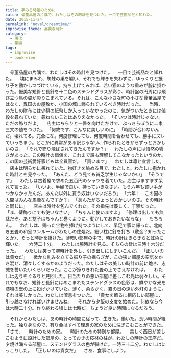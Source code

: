 ```yaml
---
title: 夢みる時差のために
catch: 骨董品屋の片隅で、わたしはその時計を見つけた。一目で芸術品だと知れた。
date: 2015-11-24
permalink: "novel/dreamtime/"
improvise_theme: 高貴な時計
category:
  - 現代
  - 掌編
tags:
  - improvise
  - book-eien
---
```


　骨董品屋の片隅で、わたしはその時計を見つけた。
　一目で芸術品だと知れた。
　埃にまみれ、蜘蛛の巣を纏い、それでも輝きを失わずに、ゆっくりと振り子を動かしつづけている。持ち上げてみれば、若い猫のような重みが腕に掛かった。優美な短針と長針を十二色のステンドグラスが彩り、時計盤の円周には飛び立つ鳥の姿が彫りこまれている。それは、こんな小さな町の小さな骨董品屋ではなく、異国のお屋敷か、小国の城に飾られているべき時計だった。
　当時、わたしの財布には少額の紙幣しか入っていなかったのに、気がついたときには値段を尋ねていた。尋ねないことはありえなかった。
「そいつは時計じゃない。ただの飾りだよ」
　店主はちらりと一瞥を向けただけで、ぶっきらぼうに二束三文の値をつけた。
「何故です、こんなに美しいのに」
「時間が合わないんだ。壊れてる。完全にな。何度修理しても、何度時間を合わせても、勝手にズレていっちまう。どこかに異常がある訳じゃない、作られたときからずっとおかしいのさ」
「それで売り飛ばされてきたんですか？」
　わたしの声には憤然の響きがあった。この時計の価値を、これまで誰も理解してこなかったというのか。この国の芸術愛好家どもは全員盲だ。
「買います」
　わたしは凛と宣言した。
　店主は明らかに呆れていた。物好きを眺める目で、わたしと、わたしに抱かれた時計とを見やった。
「あんた、どう見ても貧乏学生じゃないかい」
「そうです」
　わたしは古着屋で求めた五百円のシャツを着ていた。店主はますます呆れて言った。
「いいよ、半額で良い、持っていきなさい。もう六年も買い手がつかなかったんだ。あんた以外に買う奴はいないだろう」
「六年！　この国の人間はみんな馬鹿なんですか？」
「あんたがちょっとおかしいのさ。その時計と同じに」
　店主は時計を包んでくれた。その指先は優しく、丁寧だった。
「ま、壁飾りにでも使いなさい」
「ちゃんと使いますよ」
「修理は出しても無駄だぞ。あと捻子はちゃんと巻くように。動かしておきたいならな」
　もちろん。
　わたしは、賜った宝物を捧げ持つようにして、早足で家に帰った。北向き五畳の和室ワンルームがわたしの住処だ。細い柱に釘を打ち（敷金？知ったことか）、そっと時計を掛けた。薄暗い部屋の中で、時計の針はきらきらと虹色に輝いた。
　六時二十分。
　わたしは腕時計を見る。そちらの針は三時十六分だった。
　わたしは笑って腕時計を外し、引き出しにしまいこんだ。
「正しいのは貴女だ」
　微かな軋みを立てる振り子の揺らぎが、この狭い部屋の空気をかき混ぜ、清々しくするかのようだった。わたしはその美しい時計の前に跪き、忠誠を誓いたいくらいだった。ここが擦りきれた畳の上でさえなければ。
　わたしは辺りをぐるりと見回した。日当たりの悪い部屋に差しこむ光は弱々しい。それでもなお、短針と長針にはめこまれたステンドグラスの色彩は、鮮やかな光を漆喰の壁の上に投げかけていた。薄く、柔らかく、霧の日の遠い外灯のように。それは美しかった。わたしは溜息をついた。
「貴女を飾るに相応しい部屋に、引っ越さなければいけませんね」
　それから夕飯の支度を始めた。何故なら今は六時二十分。作り終わる頃には七時だ。ちょうど良い時間になるだろう。

　それからわたしは、あの時計の時間に従って、生きた。働いた。長い時間が経った。独り身なので、有り金はすべて理想の家のために注ぎこむことができた。
「さて」
　時計のための家。
　時計のための特別な部屋。
　美しく西日が差しこむように設計した部屋の、とっておきの桜材の柱が、わたしの時計の玉座だ。夕焼け満ちる部屋に、ステンドグラスの色が弾けた。一時三十二分。わたしはにっこりした。
「正しいのは貴女だ」
　さあ、食事にしよう。